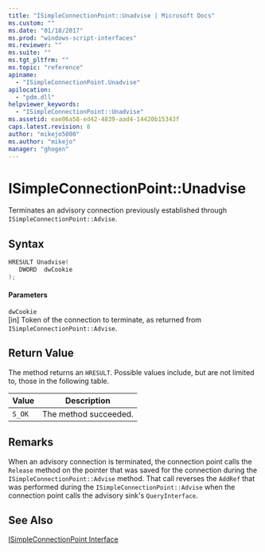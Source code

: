 ```yaml
---
title: "ISimpleConnectionPoint::Unadvise | Microsoft Docs"
ms.custom: ""
ms.date: "01/18/2017"
ms.prod: "windows-script-interfaces"
ms.reviewer: ""
ms.suite: ""
ms.tgt_pltfrm: ""
ms.topic: "reference"
apiname: 
  - "ISimpleConnectionPoint.Unadvise"
apilocation: 
  - "pdm.dll"
helpviewer_keywords: 
  - "ISimpleConnectionPoint::Unadvise"
ms.assetid: eae06a58-ed42-4839-aad4-14420b15343f
caps.latest.revision: 8
author: "mikejo5000"
ms.author: "mikejo"
manager: "ghogen"
---
```

# ISimpleConnectionPoint::Unadvise
Terminates an advisory connection previously established through `ISimpleConnectionPoint::Advise`.  
  
## Syntax  
  
```cpp
HRESULT Unadvise(  
   DWORD  dwCookie  
);  
```  
  
#### Parameters  
 `dwCookie`  
 [in] Token of the connection to terminate, as returned from `ISimpleConnectionPoint::Advise`.  
  
## Return Value  
 The method returns an `HRESULT`. Possible values include, but are not limited to, those in the following table.  
  
|Value|Description|  
|-----------|-----------------|  
|`S_OK`|The method succeeded.|  
  
## Remarks  
 When an advisory connection is terminated, the connection point calls the `Release` method on the pointer that was saved for the connection during the `ISimpleConnectionPoint::Advise` method. That call reverses the `AddRef` that was performed during the `ISimpleConnectionPoint::Advise` when the connection point calls the advisory sink's `QueryInterface`.  
  
## See Also  
 [ISimpleConnectionPoint Interface](../../winscript/reference/isimpleconnectionpoint-interface.md)